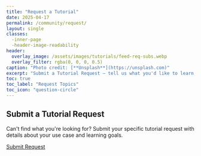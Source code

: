 ```yaml
---
title: "Request a Tutorial"
date: 2025-04-17
permalink: /community/request/
layout: single
classes:
  -inner-page
  -header-image-readability
header:
  overlay_image: /assets/images/tutorials/feed-req-subs.webp
  overlay_filter: rgba(0, 0, 0, 0.5)
caption: "Photo credit: [**Unsplash**](https://unsplash.com)"
excerpt: "Submit a Tutorial Request — tell us what you'd like to learn, and we’ll craft tutorials tailored to your needs and interests."
toc: true
toc_label: "Request Topics"
toc_icon: "question-circle"
---
```



## Submit a Tutorial Request

Can't find what you're looking for? Submit your specific tutorial request with details about your use case and learning goals.

<a href="mailto:requests@modelphysmat.com?subject=Tutorial%20Request&body=Hello%20Team%2C%0A%0AI'd%20like%20to%20request%20a%20tutorial%20on%20the%20following%20topic%3A%0A%0ATutorial%20Title%3A%20%5BSuggested%20title%5D%0A%0ADifficulty%20Level%3A%20%5BBeginner%2FIntermediate%2FAdvanced%5D%0A%0ADescription%3A%0A%5BPlease%20describe%20what%20you'd%20like%20to%20learn%20and%20why%20it%20would%20be%20valuable%5D%0A%0AThank%20you%2C%0A%5BYour%20Name%5D" class="email-button"><span class="white-text">Submit Request</span></a>